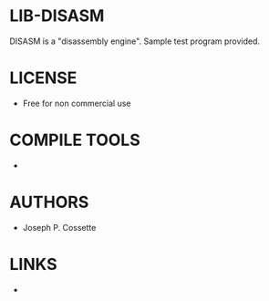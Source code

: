 # LIB-DISASM
DISASM is a "disassembly engine". Sample test program provided.

LICENSE
===============
* Free for non commercial use

COMPILE TOOLS
===============
* 
 
AUTHORS
===============
* Joseph P. Cossette

LINKS
===============
* 
